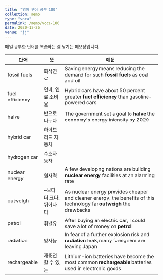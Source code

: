 ```yaml
---
title: "영어 단어 공부 100"
collection: memo
type: "voca"
permalink: /memo/voca-100
date: 2020-12-26
venue: "jj"
---
```


매일 공부한 단어를 복습하는 겸 남기는 메모장입니다.

| 단어 | 뜻 | 예문 | 
| --------         | ------ | ------------------------------------------------------------ |
| fossil fuels | 화석연료 | Saving energy means reducing the demand for such **fossil fuels** as coal and oil |
| fuel efficiency | 연비, 연료 소비율 | Hybrid cars have about 50 percent greater **fuel efficiency** than gasoline-powered cars |
| halve | 반으로 나누다 | The government set a goal to **halve** the economy's energy intensity by 2020 |
| hybrid car | 하이브리드 자동차 |  |
| hydrogen car | 수소자동차 |  |
| nuclear energy | 원자력 | A few developing nations are building **nuclear energy** facilities at an alarming rate |
| outweigh | ~보다 더 크다, 뛰어나다 | As nuclear energy provides cheaper and cleaner energy, the benefits of this technology far **outweigh** the drawbacks |
| petrol | 휘발유 | After buying an electric car, I could save a lot of money on **petrol** |
| radiation | 방사능 | In fear of a further explosion risk and **radiation** leak, many foreigners are leaving Japan |
| rechargeable | 재충전할 수 있는 | Lithium-ion batteries have become the most common **rechargeable** batteries used in electronic goods |




























































